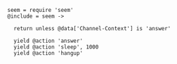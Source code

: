     seem = require 'seem'
    @include = seem ->

      return unless @data['Channel-Context'] is 'answer'

      yield @action 'answer'
      yield @action 'sleep', 1000
      yield @action 'hangup'
